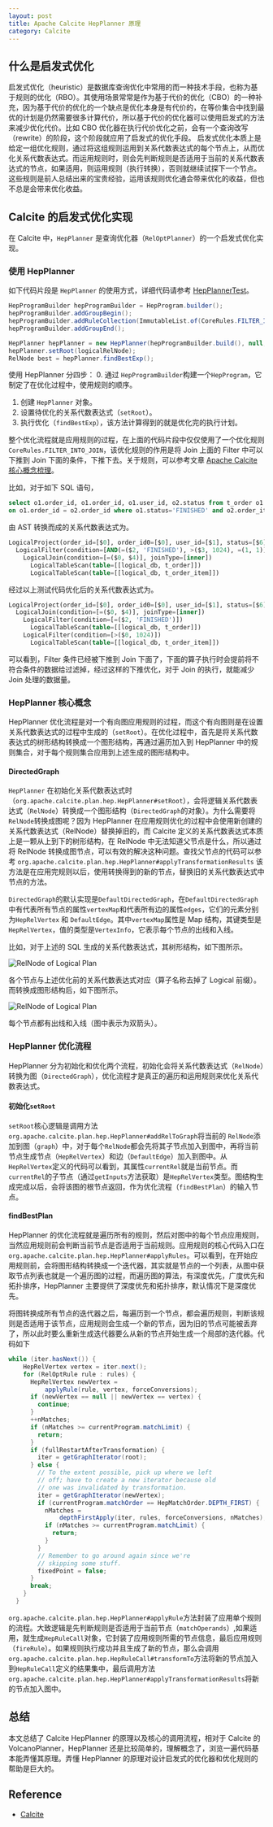 ```yaml
---
layout: post
title: Apache Calcite HepPlanner 原理
category: Calcite
---
```


## 什么是启发式优化

启发式优化（heuristic）是数据库查询优化中常用的而一种技术手段，也称为基于规则的优化（RBO）。其使用场景常常是作为基于代价的优化（CBO）的一种补充，因为基于代价的优化的一个缺点是优化本身是有代价的，在等价集合中找到最优的计划是仍然需要很多计算代价，所以基于代价的优化器可以使用启发式的方法来减少优化代价。比如 CBO 优化器在执行代价优化之前，会有一个查询改写（rewrite）的阶段，这个阶段就应用了启发式的优化手段。
启发式优化本质上是给定一组优化规则，通过将这组规则运用到关系代数表达式的每个节点上，从而优化关系代数表达式。而运用规则时，则会先判断规则是否适用于当前的关系代数表达式的节点，如果适用，则运用规则（执行转换），否则就继续试探下一个节点。这些规则是前人总结出来的宝贵经验，运用该规则优化通会带来优化的收益，但也不总是会带来优化收益。


## Calcite 的启发式优化实现

在 Calcite 中，`HepPlanner` 是查询优化器（`RelOptPlanner`）的一个启发式优化实现。

### 使用 HepPlanner

如下代码片段是 `HepPlanner` 的使用方式，详细代码请参考 [HepPlannerTest](https://github.com/guimingyue/shardingsphere/blob/optimizer-demo/shardingsphere-infra/shardingsphere-infra-optimizer/src/test/java/org/apache/shardingsphere/infra/optimizer/planner/HepPlannerTest.java)。

```java
HepProgramBuilder hepProgramBuilder = HepProgram.builder();
hepProgramBuilder.addGroupBegin();
hepProgramBuilder.addRuleCollection(ImmutableList.of(CoreRules.FILTER_INTO_JOIN));
hepProgramBuilder.addGroupEnd();

HepPlanner hepPlanner = new HepPlanner(hepProgramBuilder.build(), null, true, null, RelOptCostImpl.FACTORY);
hepPlanner.setRoot(logicalRelNode);
RelNode best = hepPlanner.findBestExp();

```
使用 HepPlanner 分四步：
0. 通过 `HepProgramBuilder`构建一个`HepProgram`，它制定了在优化过程中，使用规则的顺序。
1. 创建 `HepPlanner` 对象。
2. 设置待优化的关系代数表达式（`setRoot`）。
3. 执行优化（`findBestExp`），该方法计算得到的就是优化完的执行计划。

整个优化流程就是应用规则的过程，在上面的代码片段中仅仅使用了一个优化规则 `CoreRules.FILTER_INTO_JOIN`，该优化规则的作用是将 Join 上面的 Filter 中可以下推到 Join 下面的条件，下推下去。关于规则，可以参考文章 [Apache Calcite 核心概念梳理](http://guimy.me/other/2021/01/02/introduction-to-apache-calcite.html#reloptrule-和-reloptplanner)。

比如，对于如下 SQL 语句，

```sql
select o1.order_id, o1.order_id, o1.user_id, o2.status from t_order o1 join t_order_item o2 
on o1.order_id = o2.order_id where o1.status='FINISHED' and o2.order_item_id > 1024 and 1=1
```

由 AST 转换而成的关系代数表达式为。

```sql
LogicalProject(order_id=[$0], order_id0=[$0], user_id=[$1], status=[$6])
  LogicalFilter(condition=[AND(=($2, 'FINISHED'), >($3, 1024), =(1, 1))])
    LogicalJoin(condition=[=($0, $4)], joinType=[inner])
      LogicalTableScan(table=[[logical_db, t_order]])
      LogicalTableScan(table=[[logical_db, t_order_item]])
```

经过以上测试代码优化后的关系代数表达式为。

```sql
LogicalProject(order_id=[$0], order_id0=[$0], user_id=[$1], status=[$6])
  LogicalJoin(condition=[=($0, $4)], joinType=[inner])
    LogicalFilter(condition=[=($2, 'FINISHED')])
      LogicalTableScan(table=[[logical_db, t_order]])
    LogicalFilter(condition=[>($0, 1024)])
      LogicalTableScan(table=[[logical_db, t_order_item]])

```

可以看到，Filter 条件已经被下推到 Join 下面了，下面的算子执行时会提前将不符合条件的数据给过滤掉，经过这样的下推优化，对于 Join 的执行，就能减少 Join 处理的数据量。

### HepPlanner 核心概念

HepPlanner 优化流程是对一个有向图应用规则的过程，而这个有向图则是在设置关系代数表达式的过程中生成的（`setRoot`）。在优化过程中，首先是将关系代数表达式的树形结构转换成一个图形结构，再通过遍历加入到 HepPlanner 中的规则集合，对于每个规则集合应用到上述生成的图形结构中。

#### DirectedGraph

`HepPlanner` 在初始化关系代数表达式时（`org.apache.calcite.plan.hep.HepPlanner#setRoot`），会将逻辑关系代数表达式（`RelNode`）转换成一个图形结构（`DirectedGraph`的对象）。为什么需要将`RelNode`转换成图呢？因为 HepPlanner 在应用规则优化的过程中会使用新创建的关系代数表达式（RelNode）替换掉旧的，而 Calcite 定义的关系代数表达式本质上是一颗从上到下的树形结构，在 RelNode 中无法知道父节点是什么，所以通过将 RelNode 转换成图节点，可以有效的解决这种问题。查找父节点的代码可以参考 `org.apache.calcite.plan.hep.HepPlanner#applyTransformationResults` 该方法是在应用完规则以后，使用转换得到的新的节点，替换旧的关系代数表达式中节点的方法。

`DirectedGraph`的默认实现是`DefaultDirectedGraph`，在`DefaultDirectedGraph`中有代表所有节点的属性`vertexMap`和代表所有边的属性`edges`，它们的元素分别为`HepRelVertex` 和 `DefaultEdge`。其中`vertexMap`属性是 Map 结构，其键类型是`HepRelVertex`，值的类型是`VertexInfo`，它表示每个节点的出线和入线。

比如，对于上述的 SQL 生成的关系代数表达式，其树形结构，如下图所示。

![RelNode of Logical Plan](/images/hep_intro/algebra-rel-pre-optimize.png)

各个节点与上述优化前的关系代数表达式对应（算子名称去掉了 Logical 前缀）。而转换成图形结构后，如下图所示。

![RelNode of Logical Plan](/images/hep_intro/algebra_hep_vertex.png)

每个节点都有出线和入线（图中表示为双箭头）。


### HepPlanner 优化流程

HepPlanner 分为初始化和优化两个流程，初始化会将关系代数表达式（`RelNode`）转换为图（`DirectedGraph`），优化流程才是真正的遍历和运用规则来优化关系代数表达式。

#### 初始化`setRoot`

`setRoot`核心逻辑是调用方法`org.apache.calcite.plan.hep.HepPlanner#addRelToGraph`将当前的 `RelNode`添加到图（`graph`）中，对于每个`RelNode`都会先将其子节点加入到图中，再将当前节点生成节点（`HepRelVertex`）和边（`DefaultEdge`）加入到图中。从`HepRelVertex`定义的代码可以看到，其属性`currentRel`就是当前节点。而`currentRel`的子节点（通过`getInputs`方法获取）是`HepRelVertex`类型。图结构生成完成以后，会将该图的根节点返回，作为优化流程（`findBestPlan`）的输入节点。


#### findBestPlan

HepPlanner 的优化流程就是遍历所有的规则，然后对图中的每个节点应用规则，当然应用规则前会判断当前节点是否适用于当前规则。应用规则的核心代码入口在`org.apache.calcite.plan.hep.HepPlanner#applyRules`。可以看到，在开始应用规则前，会将图形结构转换成一个迭代器，其实就是节点的一个列表，从图中获取节点列表也就是一个遍历图的过程，而遍历图的算法，有深度优先，广度优先和拓扑排序，HepPlanner 主要提供了深度优先和拓扑排序，默认情况下是深度优先。

将图转换成所有节点的迭代器之后，每遍历到一个节点，都会遍历规则，判断该规则是否适用于该节点，应用规则会生成一个新的节点，因为旧的节点可能被丢弃了，所以此时要么重新生成迭代器要么从新的节点开始生成一个局部的迭代器。代码如下

```java
while (iter.hasNext()) {
    HepRelVertex vertex = iter.next();
    for (RelOptRule rule : rules) {
      HepRelVertex newVertex =
          applyRule(rule, vertex, forceConversions);
      if (newVertex == null || newVertex == vertex) {
        continue;
      }
      ++nMatches;
      if (nMatches >= currentProgram.matchLimit) {
        return;
      }
      if (fullRestartAfterTransformation) {
        iter = getGraphIterator(root);
      } else {
        // To the extent possible, pick up where we left
        // off; have to create a new iterator because old
        // one was invalidated by transformation.
        iter = getGraphIterator(newVertex);
        if (currentProgram.matchOrder == HepMatchOrder.DEPTH_FIRST) {
          nMatches =
              depthFirstApply(iter, rules, forceConversions, nMatches);
          if (nMatches >= currentProgram.matchLimit) {
            return;
          }
        }
        // Remember to go around again since we're
        // skipping some stuff.
        fixedPoint = false;
      }
      break;
    }
  }
```

`org.apache.calcite.plan.hep.HepPlanner#applyRule`方法封装了应用单个规则的流程。大致逻辑是先判断规则是否适用于当前节点（`matchOperands`）,如果适用，就生成`HepRuleCall`对象，它封装了应用规则所需的节点信息，最后应用规则（`fireRule`）。如果规则执行成功并且生成了新的节点，那么会调用`org.apache.calcite.plan.hep.HepRuleCall#transformTo`方法将新的节点加入到`HepRuleCall`定义的结果集中，最后调用方法`org.apache.calcite.plan.hep.HepPlanner#applyTransformationResults`将新的节点加入图中。


## 总结

本文总结了 Calcite HepPlanner 的原理以及核心的调用流程，相对于 Calcite 的 VolcanoPlanner，HepPlanner 还是比较简单的，理解概念了，浏览一遍代码基本能弄懂其原理。弄懂 HepPlanner 的原理对设计启发式的优化器和优化规则的帮助是巨大的。

## Reference 

* [Calcite](http://calcite.apache.org/)
